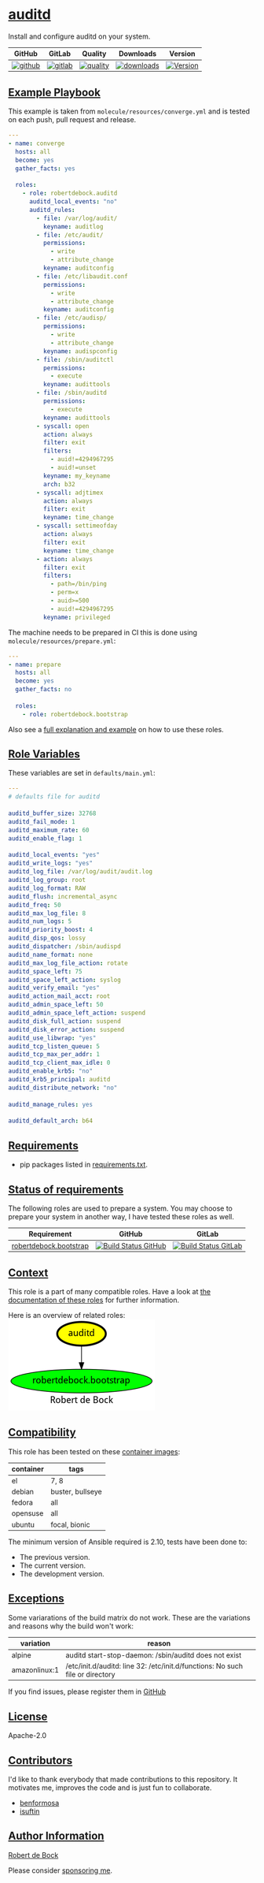 # [auditd](#auditd)

Install and configure auditd on your system.

|GitHub|GitLab|Quality|Downloads|Version|
|------|------|-------|---------|-------|
|[![github](https://github.com/robertdebock/ansible-role-auditd/workflows/Ansible%20Molecule/badge.svg)](https://github.com/robertdebock/ansible-role-auditd/actions)|[![gitlab](https://gitlab.com/robertdebock/ansible-role-auditd/badges/master/pipeline.svg)](https://gitlab.com/robertdebock/ansible-role-auditd)|[![quality](https://img.shields.io/ansible/quality/41359)](https://galaxy.ansible.com/robertdebock/auditd)|[![downloads](https://img.shields.io/ansible/role/d/41359)](https://galaxy.ansible.com/robertdebock/auditd)|[![Version](https://img.shields.io/github/release/robertdebock/ansible-role-auditd.svg)](https://github.com/robertdebock/ansible-role-auditd/releases/)|

## [Example Playbook](#example-playbook)

This example is taken from `molecule/resources/converge.yml` and is tested on each push, pull request and release.
```yaml
---
- name: converge
  hosts: all
  become: yes
  gather_facts: yes

  roles:
    - role: robertdebock.auditd
      auditd_local_events: "no"
      auditd_rules:
        - file: /var/log/audit/
          keyname: auditlog
        - file: /etc/audit/
          permissions:
            - write
            - attribute_change
          keyname: auditconfig
        - file: /etc/libaudit.conf
          permissions:
            - write
            - attribute_change
          keyname: auditconfig
        - file: /etc/audisp/
          permissions:
            - write
            - attribute_change
          keyname: audispconfig
        - file: /sbin/auditctl
          permissions:
            - execute
          keyname: audittools
        - file: /sbin/auditd
          permissions:
            - execute
          keyname: audittools
        - syscall: open
          action: always
          filter: exit
          filters:
            - auid!=4294967295
            - auid!=unset
          keyname: my_keyname
          arch: b32
        - syscall: adjtimex
          action: always
          filter: exit
          keyname: time_change
        - syscall: settimeofday
          action: always
          filter: exit
          keyname: time_change
        - action: always
          filter: exit
          filters:
            - path=/bin/ping
            - perm=x
            - auid>=500
            - auid!=4294967295
          keyname: privileged
```

The machine needs to be prepared in CI this is done using `molecule/resources/prepare.yml`:
```yaml
---
- name: prepare
  hosts: all
  become: yes
  gather_facts: no

  roles:
    - role: robertdebock.bootstrap
```

Also see a [full explanation and example](https://robertdebock.nl/how-to-use-these-roles.html) on how to use these roles.

## [Role Variables](#role-variables)

These variables are set in `defaults/main.yml`:
```yaml
---
# defaults file for auditd

auditd_buffer_size: 32768
auditd_fail_mode: 1
auditd_maximum_rate: 60
auditd_enable_flag: 1

auditd_local_events: "yes"
auditd_write_logs: "yes"
auditd_log_file: /var/log/audit/audit.log
auditd_log_group: root
auditd_log_format: RAW
auditd_flush: incremental_async
auditd_freq: 50
auditd_max_log_file: 8
auditd_num_logs: 5
auditd_priority_boost: 4
auditd_disp_qos: lossy
auditd_dispatcher: /sbin/audispd
auditd_name_format: none
auditd_max_log_file_action: rotate
auditd_space_left: 75
auditd_space_left_action: syslog
auditd_verify_email: "yes"
auditd_action_mail_acct: root
auditd_admin_space_left: 50
auditd_admin_space_left_action: suspend
auditd_disk_full_action: suspend
auditd_disk_error_action: suspend
auditd_use_libwrap: "yes"
auditd_tcp_listen_queue: 5
auditd_tcp_max_per_addr: 1
auditd_tcp_client_max_idle: 0
auditd_enable_krb5: "no"
auditd_krb5_principal: auditd
auditd_distribute_network: "no"

auditd_manage_rules: yes

auditd_default_arch: b64
```

## [Requirements](#requirements)

- pip packages listed in [requirements.txt](https://github.com/robertdebock/ansible-role-auditd/blob/master/requirements.txt).

## [Status of requirements](#status-of-requirements)

The following roles are used to prepare a system. You may choose to prepare your system in another way, I have tested these roles as well.

| Requirement | GitHub | GitLab |
|-------------|--------|--------|
|[robertdebock.bootstrap](https://galaxy.ansible.com/robertdebock/bootstrap)|[![Build Status GitHub](https://github.com/robertdebock/ansible-role-bootstrap/workflows/Ansible%20Molecule/badge.svg)](https://github.com/robertdebock/ansible-role-bootstrap/actions)|[![Build Status GitLab ](https://gitlab.com/robertdebock/ansible-role-bootstrap/badges/master/pipeline.svg)](https://gitlab.com/robertdebock/ansible-role-bootstrap)|

## [Context](#context)

This role is a part of many compatible roles. Have a look at [the documentation of these roles](https://robertdebock.nl/) for further information.

Here is an overview of related roles:
![dependencies](https://raw.githubusercontent.com/robertdebock/ansible-role-auditd/png/requirements.png "Dependencies")

## [Compatibility](#compatibility)

This role has been tested on these [container images](https://hub.docker.com/u/robertdebock):

|container|tags|
|---------|----|
|el|7, 8|
|debian|buster, bullseye|
|fedora|all|
|opensuse|all|
|ubuntu|focal, bionic|

The minimum version of Ansible required is 2.10, tests have been done to:

- The previous version.
- The current version.
- The development version.

## [Exceptions](#exceptions)

Some variarations of the build matrix do not work. These are the variations and reasons why the build won't work:

| variation                 | reason                 |
|---------------------------|------------------------|
| alpine | auditd start-stop-daemon: /sbin/auditd does not exist |
| amazonlinux:1 | /etc/init.d/auditd: line 32: /etc/init.d/functions: No such file or directory |


If you find issues, please register them in [GitHub](https://github.com/robertdebock/ansible-role-auditd/issues)

## [License](#license)

Apache-2.0

## [Contributors](#contributors)

I'd like to thank everybody that made contributions to this repository. It motivates me, improves the code and is just fun to collaborate.

- [benformosa](https://github.com/benformosa)
- [isuftin](https://github.com/isuftin)

## [Author Information](#author-information)

[Robert de Bock](https://robertdebock.nl/)

Please consider [sponsoring me](https://github.com/sponsors/robertdebock).
